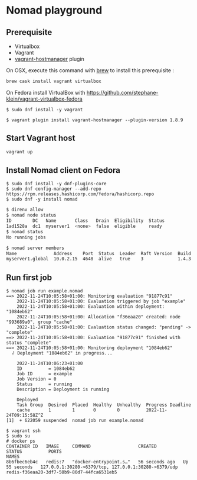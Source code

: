 # Nomad playground

## Prerequisite

- Virtualbox
- Vagrant
- [vagrant-hostmanager](https://github.com/devopsgroup-io/vagrant-hostmanager) plugin

On OSX, execute this command with [brew](https://brew.sh/index_fr.html) to install this prerequisite :

```sh
brew cask install vagrant virtualbox
```

On Fedora install VirtualBox with https://github.com/stephane-klein/vagrant-virtualbox-fedora

```
$ sudo dnf install -y vagrant
```

```
$ vagrant plugin install vagrant-hostmanager --plugin-version 1.8.9
```


## Start Vagrant host

```sh
vagrant up
```

## Install Nomad client on Fedora

```
$ sudo dnf install -y dnf-plugins-core
$ sudo dnf config-manager --add-repo https://rpm.releases.hashicorp.com/fedora/hashicorp.repo
$ sudo dnf -y install nomad
```

```sh
$ direnv allow
$ nomad node status
ID        DC   Name       Class   Drain  Eligibility  Status
1ad1528a  dc1  myserver1  <none>  false  eligible     ready
$ nomad status
No running jobs

$ nomad server members
Name              Address    Port  Status  Leader  Raft Version  Build  Datacenter  Region
myserver1.global  10.0.2.15  4648  alive   true    3             1.4.3  dc1         global
```

## Run first job

```
$ nomad job run example.nomad
==> 2022-11-24T10:05:58+01:00: Monitoring evaluation "91877c91"
    2022-11-24T10:05:58+01:00: Evaluation triggered by job "example"
    2022-11-24T10:05:58+01:00: Evaluation within deployment: "1084eb62"
    2022-11-24T10:05:58+01:00: Allocation "f36eaa20" created: node "993689a0", group "cache"
    2022-11-24T10:05:58+01:00: Evaluation status changed: "pending" -> "complete"
==> 2022-11-24T10:05:58+01:00: Evaluation "91877c91" finished with status "complete"
==> 2022-11-24T10:05:58+01:00: Monitoring deployment "1084eb62"
  ⠼ Deployment "1084eb62" in progress...

    2022-11-24T10:06:23+01:00
    ID          = 1084eb62
    Job ID      = example
    Job Version = 0
    Status      = running
    Description = Deployment is running

    Deployed
    Task Group  Desired  Placed  Healthy  Unhealthy  Progress Deadline
    cache       1        1       0        0          2022-11-24T09:15:58Z^Z
[1]  + 622059 suspended  nomad job run example.nomad
```

```
$ vagrant ssh
$ sudo su
# docker ps
CONTAINER ID   IMAGE     COMMAND                  CREATED          STATUS          PORTS                                                  NAMES
8b6fbec6eb4c   redis:7   "docker-entrypoint.s…"   56 seconds ago   Up 55 seconds   127.0.0.1:30280->6379/tcp, 127.0.0.1:30280->6379/udp   redis-f36eaa20-3df7-50b9-80d7-44fca6531eb5
```
